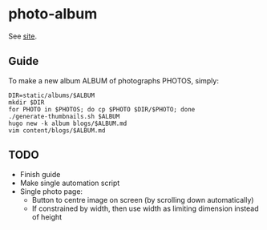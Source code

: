 # photo-album

See [site](https://eidoom.github.io/photo-album-site/).

## Guide 

To make a new album ALBUM of photographs PHOTOS, simply:
```
DIR=static/albums/$ALBUM
mkdir $DIR
for PHOTO in $PHOTOS; do cp $PHOTO $DIR/$PHOTO; done
./generate-thumbnails.sh $ALBUM
hugo new -k album blogs/$ALBUM.md
vim content/blogs/$ALBUM.md
```

## TODO
* Finish guide
* Make single automation script
* Single photo page:
	* Button to centre image on screen (by scrolling down automatically)
	* If constrained by width, then use width as limiting dimension instead of height
